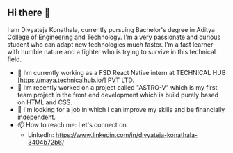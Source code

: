 ## Hi there 👋
I am Divyateja Konathala, currently pursuing Bachelor's degree in Aditya College of Engineering and Technology. I'm a very passionate and curious student who can adapt new technologies much faster. I'm a fast learner with humble nature and a fighter who is trying to survive in this technical field.
- 🔭 I’m currently working as a FSD React Native intern at TECHNICAL HUB [https://maya.technicalhub.io/] PVT LTD.
- 🌱 I’m recently worked on a project called "ASTRO-V" which is my first team project in the front end development which is build purely based on HTML and CSS.
- 🤔 I'm looking for a job in which I can improve my skills and be financially independent.
- 📫 How to reach me: Let's connect on
    - LinkedIn: https://www.linkedin.com/in/divyateja-konathala-3404b72b6/
<!--
**divya9658/divya9658** is a ✨ _special_ ✨ repository because its `README.md` (this file) appears on your GitHub profile.

Here are some ideas to get you started:

- 🔭 I’m currently working on ...
- 🌱 I’m currently learning ...
- 👯 I’m looking to collaborate on ...
- 🤔 I’m looking for help with ...
- 💬 Ask me about ...
- 📫 How to reach me: ...
- 😄 Pronouns: ...
- ⚡ Fun fact: ...
-->
